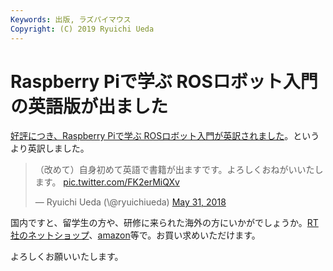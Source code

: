 ```yaml
---
Keywords: 出版, ラズパイマウス
Copyright: (C) 2019 Ryuichi Ueda
---
```


# Raspberry Piで学ぶ ROSロボット入門の英語版が出ました

<a href="http://www.nikkeibp.co.jp/atclpubmkt/book/18/267950/">好評につき、Raspberry Piで学ぶ ROSロボット入門が英訳されました</a>。というより英訳しました。
<blockquote class="twitter-tweet" data-partner="tweetdeck">
<p dir="ltr" lang="ja">（改めて）自身初めて英語で書籍が出ますです。よろしくおねがいいたします。 <a href="https://t.co/FK2erMiQXv">pic.twitter.com/FK2erMiQXv</a></p>
— Ryuichi Ueda (\@ryuichiueda) <a href="https://twitter.com/ryuichiueda/status/1002131423006900224?ref_src=twsrc%5Etfw">May 31, 2018</a></blockquote>
<script async src="https://platform.twitter.com/widgets.js" charset="utf-8"></script>

国内ですと、留学生の方や、研修に来られた海外の方にいかがでしょうか。<a href="https://www.rt-shop.jp/index.php?main_page=product_info&amp;cPath=1317&amp;products_id=3655">RT社のネットショップ</a>、<a href="https://www.amazon.co.jp/dp/B07D58QDKS">amazon</a>等で。お買い求めいただけます。

よろしくお願いいたします。
